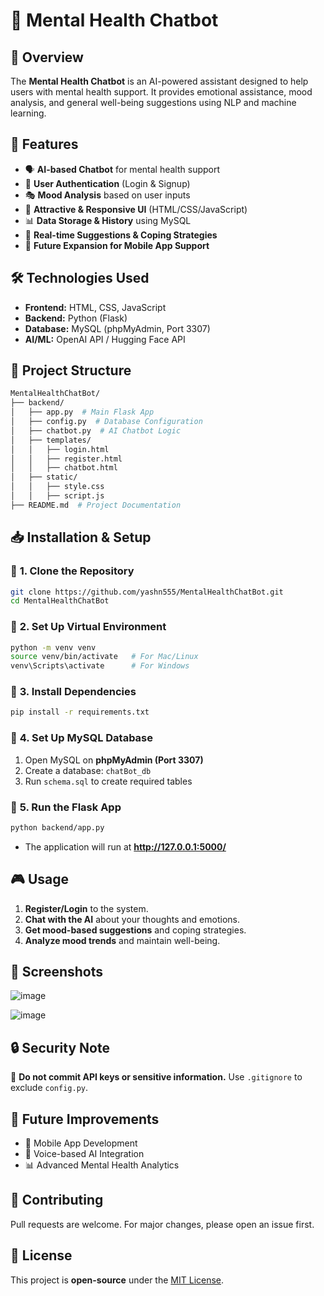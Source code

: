 # 🧠 Mental Health Chatbot

## 🌟 Overview
The **Mental Health Chatbot** is an AI-powered assistant designed to help users with mental health support. It provides emotional assistance, mood analysis, and general well-being suggestions using NLP and machine learning.

## 🚀 Features
- 🗣️ **AI-based Chatbot** for mental health support
- 🔐 **User Authentication** (Login & Signup)
- 🎭 **Mood Analysis** based on user inputs
- 🎨 **Attractive & Responsive UI** (HTML/CSS/JavaScript)
- 📊 **Data Storage & History** using MySQL
- 📜 **Real-time Suggestions & Coping Strategies**
- 📱 **Future Expansion for Mobile App Support**

## 🛠️ Technologies Used
- **Frontend:** HTML, CSS, JavaScript
- **Backend:** Python (Flask)
- **Database:** MySQL (phpMyAdmin, Port 3307)
- **AI/ML:** OpenAI API / Hugging Face API

## 📂 Project Structure
```bash
MentalHealthChatBot/
├── backend/
│   ├── app.py  # Main Flask App
│   ├── config.py  # Database Configuration
│   ├── chatbot.py  # AI Chatbot Logic
│   ├── templates/
│   │   ├── login.html
│   │   ├── register.html
│   │   ├── chatbot.html
│   ├── static/
│   │   ├── style.css
│   │   ├── script.js
├── README.md  # Project Documentation
```

## 📥 Installation & Setup
### 🔹 **1. Clone the Repository**
```sh
git clone https://github.com/yashn555/MentalHealthChatBot.git
cd MentalHealthChatBot
```

### 🔹 **2. Set Up Virtual Environment**
```sh
python -m venv venv
source venv/bin/activate   # For Mac/Linux
venv\Scripts\activate      # For Windows
```

### 🔹 **3. Install Dependencies**
```sh
pip install -r requirements.txt
```

### 🔹 **4. Set Up MySQL Database**
1. Open MySQL on **phpMyAdmin (Port 3307)**
2. Create a database: `chatBot_db`
3. Run `schema.sql` to create required tables

### 🔹 **5. Run the Flask App**
```sh
python backend/app.py
```
- The application will run at **http://127.0.0.1:5000/**

## 🎮 Usage
1. **Register/Login** to the system.
2. **Chat with the AI** about your thoughts and emotions.
3. **Get mood-based suggestions** and coping strategies.
4. **Analyze mood trends** and maintain well-being.

## 📸 Screenshots
![image](https://github.com/user-attachments/assets/2daace26-16ca-4b7f-afcc-b6dbc35199f6)

![image](https://github.com/user-attachments/assets/3d2e6e2d-a273-481a-aa15-afb52baf8395)


## 🔒 Security Note
🚨 **Do not commit API keys or sensitive information.** Use `.gitignore` to exclude `config.py`.

## 📌 Future Improvements
- 📱 Mobile App Development
- 🤖 Voice-based AI Integration
- 📊 Advanced Mental Health Analytics

## 🤝 Contributing
Pull requests are welcome. For major changes, please open an issue first.

## 📝 License
This project is **open-source** under the [MIT License](LICENSE).

